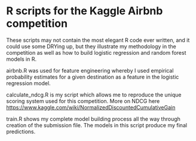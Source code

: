 # R scripts for the Kaggle Airbnb competition

These scripts may not contain the most elegant R code ever written, 
and it could use some DRYing up, but they illustrate my methodology 
in the competition as well as how to build logistic regression and 
random forest models in R.

airbnb.R was used for feature engineering whereby I used 
empirical probability estimates for a given destination as a feature 
in the logistic regression model.

calculate_ndcg.R is my script which allows me to reproduce the unique 
scoring system used for this competition. More on NDCG here https://www.kaggle.com/wiki/NormalizedDiscountedCumulativeGain

train.R shows my complete model building process all the way through
creation of the submission file. The models in this script produce my 
final predictions.


